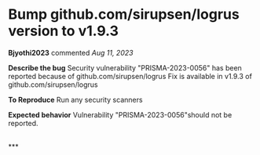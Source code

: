# Bump github.com/sirupsen/logrus version to v1.9.3

**Bjyothi2023** commented *Aug 11, 2023*

**Describe the bug**
Security vulnerability "PRISMA-2023-0056" has been reported because of github.com/sirupsen/logrus
Fix is available in v1.9.3 of github.com/sirupsen/logrus

**To Reproduce**
Run any security scanners

**Expected behavior**
Vulnerability "PRISMA-2023-0056"should not be reported.

<br />
***


